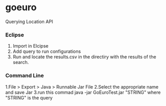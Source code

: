 goeuro
======

Querying Location API



### Eclipse ###
1. Import in Elcipse
2. Add query to run configurations
3. Run and locate the results.csv in the directiry with the results of the search.


### Command Line ###
1.File > Export > Java > Runnable Jar File
2.Select the appropriate name and save Jar
3.run this commad java -jar GoEuroTest.jar "STRING" where "STRING" is the query




